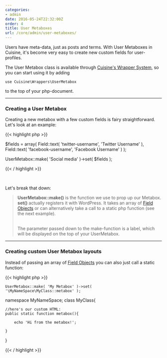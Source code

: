 ```yaml
---
categories:
- admin
date: 2016-05-24T22:32:00Z
order: 4
title: User Metaboxes
url: /core/admin/user-metaboxes/
---
```


Users have meta-data, just as posts and terms. With User Metaboxes in Cuisine, it's become very easy to create new custom fields for user-profiles.

The User Metabox class is available through [Cuisine's Wrapper System](/getting-started/structure/), so you can start using it by adding

`use Cuisine\Wrappers\UserMetabox`

to the top of your php-document.

---


### Creating a User Metabox

Creating a new metabox with a few custom fields is fairy straightforward. Let's look at an example:

{{< highlight php >}}

$fields = array(
	Field::text( 'twitter-username', 'Twitter Username' ),
	Field::text( 'facebook-username', 'Facebook Username' )
);

UserMetabox::make( 'Social media' )->set( $fields );

{{< / highlight >}}  

<br/>

Let's break that down:

>**UserMetabox::make()** is the function we use to prop up our Metabox. **set()** actually registers it with WordPress. It takes an array of [Field Objects](/fields/using-fields/) or can alternatively take a call to a static php function (see the next example).<br/><br/>
>
>The parameter passed down to the make-function is a label, which will be displayed on the top of your UserMetabox.
>
---

### Creating custom User Metabox layouts

Instead of passing an array of [Field Objects](/fields/using-fields) you can also just call a static function:

{{< highlight php >}}

	UserMetabox::make( 'My Metabox' )->set( '\MyNameSpace\MyClass::metabox' );

namespace MyNameSpace;
class MyClass{

	//here's our custom HTML:
	public static function metabox(){

		echo 'Hi from the metabox!';

	}

}

{{< / highlight >}}
